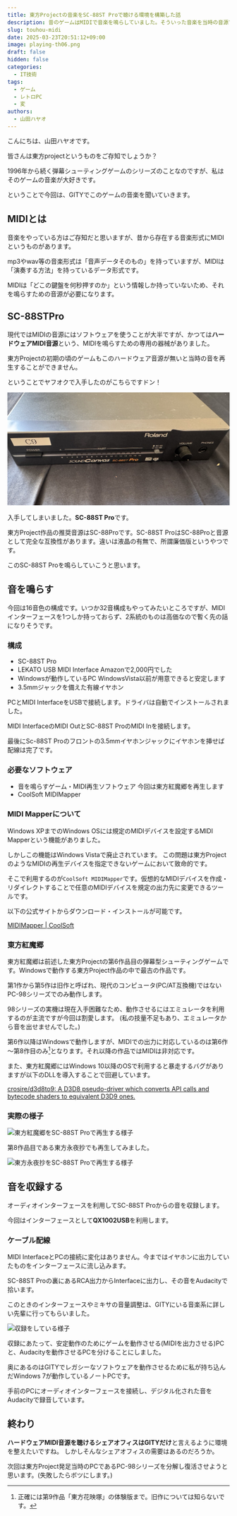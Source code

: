 ```yaml
---
title: 東方Projectの音楽をSC-88ST Proで聴ける環境を構築した話
description: 昔のゲームはMIDIで音楽を鳴らしていました。そういった音楽を当時の音源で聴こうとすると、実は大変なのです。
slug: touhou-midi
date: 2025-03-23T20:51:12+09:00
image: playing-th06.png
draft: false
hidden: false
categories:
  - IT技術
tags:
  - ゲーム
  - レトロPC
  - 変
authors: 
  - 山田ハヤオ
---
```


こんにちは、山田ハヤオです。

皆さんは東方projectというものをご存知でしょうか？

1996年から続く弾幕シューティングゲームのシリーズのことなのですが、私はそのゲームの音楽が大好きです。

ということで今回は、GITYでこのゲームの音楽を聞いていきます。

## MIDIとは

音楽をやっている方はご存知だと思いますが、昔から存在する音楽形式にMIDIというものがあります。

mp3やwav等の音楽形式は「音声データそのもの」を持っていますが、MIDIは「演奏する方法」を持っているデータ形式です。

MIDIは「どこの鍵盤を何秒押すのか」という情報しか持っていないため、それを鳴らすための音源が必要になります。

## SC-88STPro

現代ではMIDIの音源にはソフトウェアを使うことが大半ですが、かつては**ハードウェアMIDI音源**という、MIDIを鳴らすための専用の器械がありました。

東方Projectの初期の頃のゲームもこのハードウェア音源が無いと当時の音を再生することができません。

ということでヤフオクで入手したのがこちらですドン！

![SC-88ST Pro](sc-88st-pro.png)

入手してしまいました。**SC-88ST Pro**です。

東方Project作品の推奨音源はSC-88Proです。SC-88ST ProはSC-88Proと音源として完全な互換性があります。違いは液晶の有無で、所謂廉価版というやつです。

このSC-88ST Proを鳴らしていこうと思います。

## 音を鳴らす

今回は16音色の構成です。いつか32音構成もやってみたいところですが、MIDIインターフェースを1つしか持っておらず、2系統のものは高価なので暫く先の話になりそうです。

### 構成

- SC-88ST Pro
- LEKATO USB MIDI Interface
  Amazonで2,000円でした
- Windowsが動作しているPC
  WindowsVista以前が用意できると安定します
- 3.5mmジャックを備えた有線イヤホン

PCとMIDI InterfaceをUSBで接続します。ドライバは自動でインストールされました。

MIDI InterfaceのMIDI OutとSC-88ST ProのMIDI Inを接続します。

最後にSc-88ST Proのフロントの3.5mmイヤホンジャックにイヤホンを挿せば配線は完了です。

### 必要なソフトウェア

- 音を鳴らすゲーム・MIDI再生ソフトウェア
  今回は東方紅魔郷を再生します
- CoolSoft MIDIMapper

### MIDI Mapperについて

Windows XPまでのWindows OSには規定のMIDIデバイスを設定するMIDI Mapperという機能がありました。

しかしこの機能はWindows Vistaで廃止されています。
この問題は東方ProjectのようなMIDIの再生デバイスを指定できないゲームにおいて致命的です。

そこで利用するのが`CoolSoft MIDIMapper`です。仮想的なMIDIデバイスを作成・リダイレクトすることで任意のMIDIデバイスを規定の出力先に変更できるツールです。

以下の公式サイトからダウンロード・インストールが可能です。

[MIDIMapper \| CoolSoft](https://coolsoft.altervista.org/en/midimapper)

### 東方紅魔郷

東方紅魔郷は前述した東方Projectの第6作品目の弾幕型シューティングゲームです。Windowsで動作する東方Project作品の中で最古の作品です。

第1作から第5作は旧作と呼ばれ、現代のコンピュータ(PC/AT互換機)ではないPC-98シリーズでのみ動作します。

98シリーズの実機は現在入手困難なため、動作させるにはエミュレータを利用するのが主流ですが今回は割愛します。
(私の技量不足もあり、エミュレータから音を出せませんでした。)

第6作以降はWindowsで動作しますが、MIDIでの出力に対応しているのは第6作～第8作目のみ[^1]となります。それ以降の作品ではMIDIは非対応です。

また、東方紅魔郷にはWindows 10以降のOSで利用すると暴走するバグがありますが以下のDLLを導入することで回避しています。

[crosire/d3d8to9: A D3D8 pseudo\-driver which converts API calls and bytecode shaders to equivalent D3D9 ones\.](https://github.com/crosire/d3d8to9)

### 実際の様子

![東方紅魔郷をSC-88ST Proで再生する様子](playing-th06.png)

第8作品目である東方永夜抄でも再生してみました。

![東方永夜抄をSC-88ST Proで再生する様子](playing-th08.png)

## 音を収録する

オーディオインターフェースを利用してSC-88ST Proからの音を収録します。

今回はインターフェースとして**QX1002USB**を利用します。

### ケーブル配線

MIDI InterfaceとPCの接続に変化はありません。今まではイヤホンに出力していたものをインターフェースに流し込みます。

SC-88ST Proの裏にあるRCA出力からInterfaceに出力し、その音をAudacityで拾います。

このときのインターフェースやミキサの音量調整は、GITYにいる音楽系に詳しい先輩に行ってもらいました。

![収録をしている様子](audio-interface.png)

収録にあたって、安定動作のためにゲームを動作させる(MIDIを出力させる)PCと、Audacityを動作させるPCを分けることにしました。

奥にあるのはGITYでレガシーなソフトウェアを動作させるために私が持ち込んだWindows 7が動作しているノートPCです。

手前のPCにオーディオインターフェースを接続し、デジタル化された音をAudacityで録音しています。

## 終わり

**ハードウェアMIDI音源を聴けるシェアオフィスはGITYだけ**と言えるように環境を整えたいですね。  しかしそんなシェアオフィスの需要はあるのだろうか。

次回は東方Project発足当時のPCであるPC-98シリーズを分解し復活させようと思います。(失敗したらボツにします。)

[^1]: 正確には第9作品「東方花映塚」の体験版まで。旧作については知らないです。
